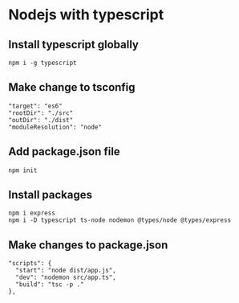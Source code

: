 # Nodejs with typescript

## Install typescript globally

```
npm i -g typescript
```

## Make change to tsconfig

```
"target": "es6"
"rootDir": "./src"
"outDir": "./dist"
"moduleResolution": "node"
```

## Add package.json file

```
npm init
```

## Install packages

```
npm i express
npm i -D typescript ts-node nodemon @types/node @types/express
```

## Make changes to package.json

```
"scripts": {
  "start": "node dist/app.js",
  "dev": "nodemon src/app.ts",
  "build": "tsc -p ."
},
```
